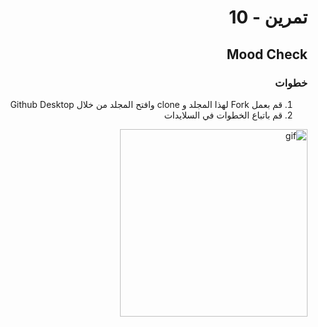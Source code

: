 
<div dir="rtl">

#  تمرين - 10
## Mood Check
### خطوات 
1. قم بعمل Fork لهذا المجلد و clone وافتح المجلد من خلال Github Desktop 
2. قم باتباع الخطوات في السلايدات
 
<img width="300" src="https://github.com/kuwaitcodes/swiftui-cw-10/blob/main/moodcheck.gif" alt="gif"/>






</div>


</div>
